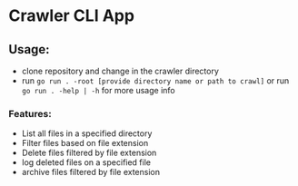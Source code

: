 # Crawler CLI App

## Usage:

- clone repository and change in the crawler directory
- run `go run . -root [provide directory name or path to crawl]` or run `go run . -help | -h` for more usage info

### Features:
- List all files in a specified directory
- Filter files based on file extension
- Delete files filtered by file extension
- log deleted files on a specified file
- archive files filtered by file extension